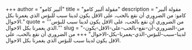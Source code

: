 +++
author = "ألبير كامو"
title = "مقولة ألبير كامو"
description = "مقولة ألبير كامو: من الضروري أن نقع بالحب، على الاقل يكون لدينا سبب للبؤس الذي يغمرنا بكل الاحوال."
quote = '''من الضروري أن نقع بالحب، على الاقل يكون لدينا سبب للبؤس الذي يغمرنا بكل الاحوال.'''
slug = "من-الضروري-أن-نقع-بالحب-على-الاقل-يكون-لدينا-سبب-للبؤس-الذي-يغمرنا-بكل-الاحوال"
+++
من الضروري أن نقع بالحب، على الاقل يكون لدينا سبب للبؤس الذي يغمرنا بكل الاحوال.
